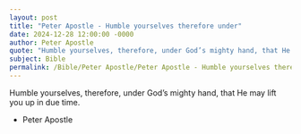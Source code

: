```yaml
---
layout: post
title: "Peter Apostle - Humble yourselves therefore under"
date: 2024-12-28 12:00:00 -0000
author: Peter Apostle
quote: "Humble yourselves, therefore, under God’s mighty hand, that He may lift you up in due time."
subject: Bible
permalink: /Bible/Peter Apostle/Peter Apostle - Humble yourselves therefore under
---
```


Humble yourselves, therefore, under God’s mighty hand, that He may lift you up in due time.

- Peter Apostle
